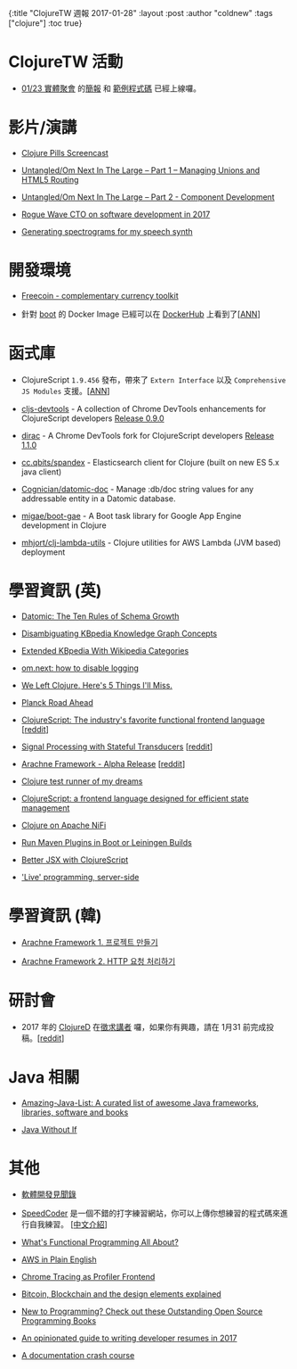 {:title "ClojureTW 週報 2017-01-28"
:layout :post
:author "coldnew"
:tags  ["clojure"]
:toc true}

# ClojureTW 活動

* [01/23 實體聚會](https://www.meetup.com/Clojure-tw/events/236234639/) 的[簡報](https://lovecankill.com/talks/advanced-spec/advanced-spec.html) 和 [範例程式碼](https://github.com/cataska/spec-talks/blob/master/src/spec_talks/advanced.clj) 已經上線囉。

# 影片/演講

* [Clojure Pills Screencast](https://www.youtube.com/channel/UCH0CkLvbv6yEyrUnw9qujpQ)

* [Untangled/Om Next In The Large – Part 1 – Managing Unions and HTML5 Routing](https://www.youtube.com/watch?v=j-_itpXEo6w)

* [Untangled/Om Next In The Large – Part 2 - Component Development](https://www.youtube.com/watch?v=uxI2XVgdDBU)

* [Rogue Wave CTO on software development in 2017](https://www.youtube.com/watch?v=S1X-HUQioZM)

* [Generating spectrograms for my speech synth](https://www.youtube.com/watch?v=1VWrzvaLHMA&feature=youtu.be)

# 開發環境

* [Freecoin - complementary currency toolkit](http://freecoin.ch/)

* 針對 [boot](http://boot-clj.com) 的 Docker Image 已經可以在 [DockerHub](https://hub.docker.com/_/clojure/) 上看到了[[ANN](https://groups.google.com/forum/#!msg/clojure/dS57Po85Jjs/4ho6bbXhBAAJ)]

# 函式庫

* ClojureScript `1.9.456` 發布，帶來了 `Extern Interface` 以及 `Comprehensive JS Modules` 支援。[[ANN](https://groups.google.com/forum/#!msg/clojure/3YxkqjyAr28/ArWUfbohBgAJ)]

* [cljs-devtools](https://github.com/binaryage/cljs-devtools)  -  A collection of Chrome DevTools enhancements for ClojureScript developers [Release 0.9.0](https://github.com/binaryage/cljs-devtools/releases/tag/v0.9.0)

* [dirac](https://github.com/binaryage/dirac) -  A Chrome DevTools fork for ClojureScript developers [Release 1.1.0](https://github.com/binaryage/dirac/releases/tag/v1.1.0)

* [cc.qbits/spandex](https://github.com/mpenet/spandex) - Elasticsearch client for Clojure (built on new ES 5.x java client)

* [Cognician/datomic-doc](https://github.com/Cognician/datomic-doc) -  Manage :db/doc string values for any addressable entity in a Datomic database.

* [migae/boot-gae](https://github.com/migae/boot-gae) - A Boot task library for Google App Engine development in Clojure

* [mhjort/clj-lambda-utils](https://github.com/mhjort/clj-lambda-utils) - Clojure utilities for AWS Lambda (JVM based) deployment

# 學習資訊 (英)

* [Datomic: The Ten Rules of Schema Growth](http://blog.datomic.com/2017/01/the-ten-rules-of-schema-growth.html)

* [Disambiguating KBpedia Knowledge Graph Concepts](http://fgiasson.com/blog/index.php/2017/01/24/disambiguating-kbpedia-knowledge-graph-concepts/)

* [Extended KBpedia With Wikipedia Categories](http://fgiasson.com/blog/index.php/2017/01/10/extended-kbpedia-with-wikipedia-categories/)

* [om.next: how to disable logging](http://read.klipse.tech/om-next-how-to-disable-logging/)

* [We Left Clojure. Here's 5 Things I'll Miss.](https://dev.to/appcanary/we-left-clojure-heres-5-things-ill-miss)

* [Planck Road Ahead](http://blog.fikesfarm.com/posts/2017-01-22-planck-road-ahead.html)

* [ClojureScript: The industry's favorite functional frontend language](https://sekao.net/blog/industry.html) [[reddit](https://www.reddit.com/r/Clojure/comments/5pcbmi/clojurescript_the_industrys_favorite_functional/)]

* [Signal Processing with Stateful Transducers](http://exupero.org/hazard/post/signal-processing/) [[reddit](https://www.reddit.com/r/Clojure/comments/5pb6th/signal_processing_with_stateful_transducers/)]

* [Arachne Framework - Alpha Release](http://arachne-framework.org/posts/2017/alpha-release/) [[reddit](https://www.reddit.com/r/Clojure/comments/5p8kki/arachne_alpha_release/)]

* [Clojure test runner of my dreams](https://quanttype.net/posts/2017-01-26-clojure-test-runner-of-my-dreams.html)

* [ClojureScript: a frontend language designed for efficient state management](https://medium.com/@roman01la/clojurescript-a-frontend-language-designed-for-efficient-state-management-52f145c2fee3#.vnfvori4l)

* [Clojure on Apache NiFi](https://bigsolutions.io/2017/01/03/clojure-on-apache-nifi/)

* [Run Maven Plugins in Boot or Leiningen Builds](https://bigsolutions.io/2016/12/14/run-maven-plugins-in-boot-or-leiningen-builds/)

* [Better JSX with ClojureScript](https://medium.com/@roman01la/better-jsx-with-clojurescript-3920cd4cce42#.wu13qowja)

* ['Live' programming, server-side](https://juxt.pro/blog/posts/live-programming-websites.html)

# 學習資訊 (韓)

* [Arachne Framework 1. 프로젝트 만들기](http://clojure.kr/arachne-tutorials-creating-a-project)

* [Arachne Framework 2. HTTP 요청 처리하기](http://clojure.kr/arachne-tutorials-handling-http-requests)

# 研討會

* 2017 年的 [ClojureD](http://www.clojured.de/) 在[徵求講者](https://docs.google.com/forms/d/e/1FAIpQLSeQj3EzOYnYPoKrAueoHnETJ_yQpBmx4zrCHPQEgS1RL7P1CA/viewform?c=0&w=1) 囉，如果你有興趣，請在 1月31 前完成投稿。[[reddit](https://www.reddit.com/r/Clojure/comments/5pnzey/dutch_clojure_days_2017_update_final_call_for_rfp/)]

# Java 相關

* [Amazing-Java-List: A curated list of awesome Java frameworks, libraries, software and books](https://github.com/wtsxDev/Amazing-Java-List/)

* [Java Without If](http://ashtonkemerling.com/blog/2017/01/26/java-without-if/)

# 其他

* [軟體開發見聞錄](https://www.gitbook.com/book/ericyeh92094/self-reflection-and-insight-for-s-w-engineering/details)

* [SpeedCoder](http://www.speedcoder.net/) 是一個不錯的打字練習網站，你可以上傳你想練習的程式碼來進行自我練習。 [[中文介紹](https://free.com.tw/speedcoder/)]

* [What's Functional Programming All About?](http://www.lihaoyi.com/post/WhatsFunctionalProgrammingAllAbout.html)

* [AWS in Plain English](https://www.expeditedssl.com/aws-in-plain-english)

* [Chrome Tracing as Profiler Frontend](http://aras-p.info/blog/2017/01/23/Chrome-Tracing-as-Profiler-Frontend/)

* [Bitcoin, Blockchain and the design elements explained](https://techtake.info/2016/12/18/bitcoin-blockchain-and-the-design-elements-explained/)

* [New to Programming? Check out these Outstanding Open Source Programming Books](https://www.ossblog.org/books/)

* [An opinionated guide to writing developer resumes in 2017](https://medium.freecodecamp.com/how-to-write-a-good-resume-in-2017-b8ea9dfdd3b9#.9nat4bc0g)

* [A documentation crash course](https://hackernoon.com/a-documentation-crash-course-45006a85c15c#.sfv1dulwp)